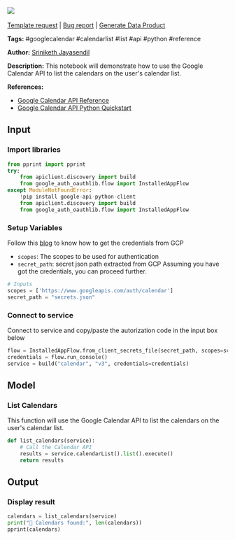 <a href="https://app.naas.ai/user-redirect/naas/downloader?url=https://raw.githubusercontent.com/jupyter-naas/awesome-notebooks/master/Google%20Calendar/Google_Calendar_List_calendars.ipynb" target="_parent"><img src="https://naasai-public.s3.eu-west-3.amazonaws.com/open_in_naas.svg"/></a><br><br><a href="https://github.com/jupyter-naas/awesome-notebooks/issues/new?assignees=&labels=&template=template-request.md&title=Tool+-+Action+of+the+notebook+">Template request</a> | <a href="https://github.com/jupyter-naas/awesome-notebooks/issues/new?assignees=&labels=bug&template=bug_report.md&title=Google+Calendar+-+List+calendars:+Error+short+description">Bug report</a> | <a href="https://app.naas.ai/user-redirect/naas/downloader?url=https://raw.githubusercontent.com/jupyter-naas/awesome-notebooks/master/Naas/Naas_Start_data_product.ipynb" target="_parent">Generate Data Product</a>

**Tags:** #googlecalendar #calendarlist #list #api #python #reference

**Author:** [Sriniketh Jayasendil](https://www.linkedin.com/in/sriniketh-jayasendil)

**Description:** This notebook will demonstrate how to use the Google Calendar API to list the calendars on the user's calendar list.

**References:**
- [Google Calendar API Reference](https://developers.google.com/calendar/api/v3/reference/calendarList/list)
- [Google Calendar API Python Quickstart](https://developers.google.com/calendar/quickstart/python)

## Input

### Import libraries


```python
from pprint import pprint
try:
    from apiclient.discovery import build
    from google_auth_oauthlib.flow import InstalledAppFlow
except ModuleNotFoundError:
    !pip install google-api-python-client
    from apiclient.discovery import build
    from google_auth_oauthlib.flow import InstalledAppFlow
```

### Setup Variables
Follow this [blog](https://blog.sriniketh.design/getting-credentials-from-gcp-google-cloud-platform) to know how to get the credentials from GCP
- `scopes`: The scopes to be used for authentication
- `secret_path`: secret json path extracted from GCP
Assuming you have got the credentials, you can proceed further.


```python
# Inputs
scopes = ['https://www.googleapis.com/auth/calendar']
secret_path = "secrets.json"
```

### Connect to service
Connect to service and copy/paste the autorization code in the input box below


```python
flow = InstalledAppFlow.from_client_secrets_file(secret_path, scopes=scopes)
credentials = flow.run_console()
service = build("calendar", "v3", credentials=credentials)
```

## Model

### List Calendars

This function will use the Google Calendar API to list the calendars on the user's calendar list.


```python
def list_calendars(service):    
    # Call the Calendar API
    results = service.calendarList().list().execute()
    return results
```

## Output

### Display result


```python
calendars = list_calendars(service)
print("📅 Calendars found:", len(calendars))
pprint(calendars)
```

 
